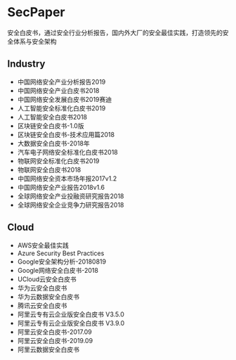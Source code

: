 # SecPaper
安全白皮书，通过安全行业分析报告，国内外大厂的安全最佳实践，打造领先的安全体系与安全架构

## Industry
- 中国网络安全产业分析报告2019
- 中国网络安全产业白皮书2018
- 中国网络安全发展白皮书2019赛迪
- 人工智能安全标准化白皮书2019
- 人工智能安全白皮书2018
- 区块链安全白皮书-1.0版
- 区块链安全白皮书-技术应用篇2018
- 大数据安全白皮书-2018年
- 汽车电子网络安全标准化白皮书2018
- 物联网安全标准化白皮书2019
- 物联网安全白皮书2018
- 中国网络安全资本市场年报2017v1.2
- 中国网络安全产业报告2018v1.6
- 全球网络安全产业投融资研究报告2018
- 全球网络安全企业竞争力研究报告2018

## Cloud

- AWS安全最佳实践
- Azure Security Best Practices
- Google安全架构分析-20180819
- Google网络安全白皮书-2018
- UCloud云安全白皮书
- 华为云安全白皮书
- 华为云数据安全白皮书
- 腾讯云安全白皮书
- 阿里云专有云企业版安全白皮书 V3.5.0
- 阿里云专有云企业版安全白皮书 V3.9.0
- 阿里云安全白皮书-2017.09
- 阿里云安全白皮书-2019.09
- 阿里云数据安全白皮书